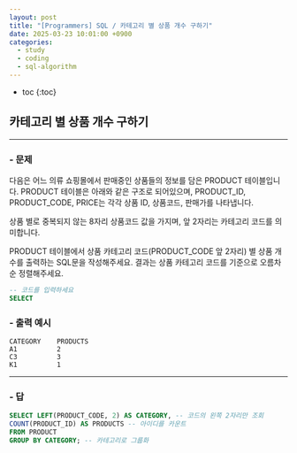 ```yaml
---
layout: post
title: "[Programmers] SQL / 카테고리 별 상품 개수 구하기"
date: 2025-03-23 10:01:00 +0900
categories: 
  - study
  - coding
  - sql-algorithm
---
```


* toc
{:toc}

## 카테고리 별 상품 개수 구하기

---

### - 문제

다음은 어느 의류 쇼핑몰에서 판매중인 상품들의 정보를 담은 PRODUCT 테이블입니다. PRODUCT 테이블은 아래와 같은 구조로 되어있으며, PRODUCT_ID, PRODUCT_CODE, PRICE는 각각 상품 ID, 상품코드, 판매가를 나타냅니다.

상품 별로 중복되지 않는 8자리 상품코드 값을 가지며, 앞 2자리는 카테고리 코드를 의미합니다.

PRODUCT 테이블에서 상품 카테고리 코드(PRODUCT_CODE 앞 2자리) 별 상품 개수를 출력하는 SQL문을 작성해주세요. 결과는 상품 카테고리 코드를 기준으로 오름차순 정렬해주세요.

```sql
-- 코드를 입력하세요
SELECT
```

### - 출력 예시

```
CATEGORY	PRODUCTS
A1	        2
C3	        3
K1	        1
```

<!-- >  -->

---

### - 답

```sql
SELECT LEFT(PRODUCT_CODE, 2) AS CATEGORY, -- 코드의 왼쪽 2자리만 조회
COUNT(PRODUCT_ID) AS PRODUCTS -- 아이디를 카운트
FROM PRODUCT
GROUP BY CATEGORY; -- 카테고리로 그룹화
```

<!--  -->
